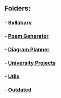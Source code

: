 ## Folders:
### - [Syllabary](https://github.com/liam-robertson-syllabary)
### - [Poem Generator](https://github.com/liam-robertson-poem-generator)
### - [Diagram Planner](https://github.com/liam-robertson-diagram-planner)
### - [University Projects](https://github.com/liam-robertson-university)
### - [Utils](https://github.com/liam-robertson-utils)
### - [Outdated](https://github.com/liam-robertson-outdated)
















